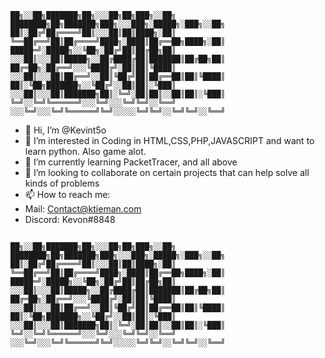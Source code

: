 ```
██╗░░██╗███████╗██╗░░░██╗██╗███╗░░██╗  ████████╗██╗███████╗███╗░░░███╗░█████╗░███╗░░██╗
██║░██╔╝██╔════╝██║░░░██║██║████╗░██║  ╚══██╔══╝██║██╔════╝████╗░████║██╔══██╗████╗░██║
█████═╝░█████╗░░╚██╗░██╔╝██║██╔██╗██║  ░░░██║░░░██║█████╗░░██╔████╔██║███████║██╔██╗██║
██╔═██╗░██╔══╝░░░╚████╔╝░██║██║╚████║  ░░░██║░░░██║██╔══╝░░██║╚██╔╝██║██╔══██║██║╚████║
██║░╚██╗███████╗░░╚██╔╝░░██║██║░╚███║  ░░░██║░░░██║███████╗██║░╚═╝░██║██║░░██║██║░╚███║
╚═╝░░╚═╝╚══════╝░░░╚═╝░░░╚═╝╚═╝░░╚══╝  ░░░╚═╝░░░╚═╝╚══════╝╚═╝░░░░░╚═╝╚═╝░░╚═╝╚═╝░░╚══╝
```

- 👋 Hi, I’m @Kevint5o
- 👀 I’m interested in Coding in HTML,CSS,PHP,JAVASCRIPT and want to learn python. Also game alot.
- 🌱 I’m currently learning PacketTracer, and all above
- 💞️ I’m looking to collaborate on certain projects that can help solve all kinds of problems
- 📫 How to reach me:
- Mail: Contact@ktieman.com
- Discord: Kevon#8848 

```

██╗░░██╗███████╗██╗░░░██╗██╗███╗░░██╗  ████████╗██╗███████╗███╗░░░███╗░█████╗░███╗░░██╗
██║░██╔╝██╔════╝██║░░░██║██║████╗░██║  ╚══██╔══╝██║██╔════╝████╗░████║██╔══██╗████╗░██║
█████═╝░█████╗░░╚██╗░██╔╝██║██╔██╗██║  ░░░██║░░░██║█████╗░░██╔████╔██║███████║██╔██╗██║
██╔═██╗░██╔══╝░░░╚████╔╝░██║██║╚████║  ░░░██║░░░██║██╔══╝░░██║╚██╔╝██║██╔══██║██║╚████║
██║░╚██╗███████╗░░╚██╔╝░░██║██║░╚███║  ░░░██║░░░██║███████╗██║░╚═╝░██║██║░░██║██║░╚███║
╚═╝░░╚═╝╚══════╝░░░╚═╝░░░╚═╝╚═╝░░╚══╝  ░░░╚═╝░░░╚═╝╚══════╝╚═╝░░░░░╚═╝╚═╝░░╚═╝╚═╝░░╚══╝
```
